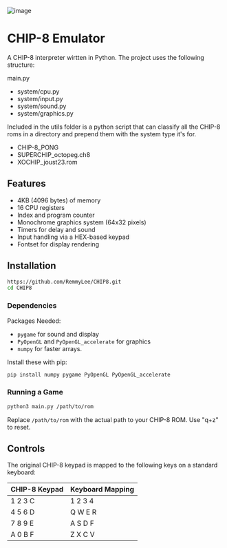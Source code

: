 ![image](https://github.com/RemmyLee/CHIP8/assets/2806556/2e0d4e84-f9ec-45e2-a8fa-084edbbbd884)


# CHIP-8 Emulator

A CHIP-8 interpreter wirtten in Python. The project uses the following structure:

main.py
- system/cpu.py
- system/input.py
- system/sound.py
- system/graphics.py

Included in the utils folder is a python script that can classify all the CHIP-8 roms in a directory and prepend them with the system type it's for.

- CHIP-8_PONG
- SUPERCHIP_octopeg.ch8
- XOCHIP_joust23.rom


## Features

- 4KB (4096 bytes) of memory
- 16 CPU registers
- Index and program counter
- Monochrome graphics system (64x32 pixels)
- Timers for delay and sound
- Input handling via a HEX-based keypad
- Fontset for display rendering

## Installation

```bash
https://github.com/RemmyLee/CHIP8.git
cd CHIP8
```

### Dependencies

Packages Needed:

- `pygame` for sound and display
- `PyOpenGL` and `PyOpenGL_accelerate` for graphics
- `numpy` for faster arrays.

Install these with pip:

```bash
pip install numpy pygame PyOpenGL PyOpenGL_accelerate
```

### Running a Game

```bash
python3 main.py /path/to/rom
```

Replace `/path/to/rom` with the actual path to your CHIP-8 ROM.
Use "q+z" to reset.

## Controls

The original CHIP-8 keypad is mapped to the following keys on a standard keyboard:

| CHIP-8 Keypad | Keyboard Mapping |
|---------------|------------------|
| 1 2 3 C       | 1 2 3 4          |
| 4 5 6 D       | Q W E R          |
| 7 8 9 E       | A S D F          |
| A 0 B F       | Z X C V          |